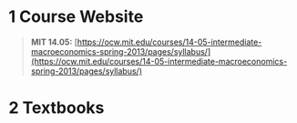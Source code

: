 # 1 Course Website
> **MIT 14.05:** [https://ocw.mit.edu/courses/14-05-intermediate-macroeconomics-spring-2013/pages/syllabus/](https://ocw.mit.edu/courses/14-05-intermediate-macroeconomics-spring-2013/pages/syllabus/)


# 2 Textbooks
